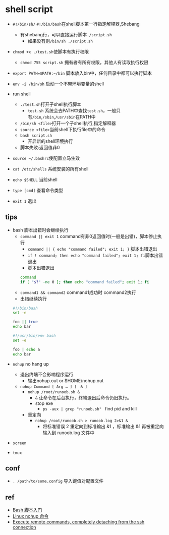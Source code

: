 
# shell script

+ `#!/bin/sh/` `#!/bin/bash`在shell脚本第一行指定解释器,Shebang
    + 有shebang行，可以直接运行脚本`./script.sh`
        + 如果没有则`/bin/sh ./script.sh`

+ `chmod +x ./test.sh`使脚本有执行权限
    + `chmod 755 script.sh` 拥有者有所有权限，其他人有读取执行权限

+ `export PATH=$PATH:~/bin` 脚本放入bin中，任何目录中都可以执行脚本

+ `env -i /bin/sh` 启动一个不带环境变量的shell

+ run shell
    + `./test.sh`打开子shell执行脚本
        - `test.sh` 系统会去PATH中查找`test.sh`，一般只有`/bin`,`/sbin`,`/usr/sbin`在PATH中
    + `/bin/sh <file>`打开一个子shell执行,指定解释器
    + `source <file>`当前shell下执行file中的命令
    + `bash script.sh`
        + 开启新的shell环境执行
    + 脚本失败:返回值非0

+ `source ~/.bashrc`使配置立马生效

+ `cat /etc/shells` 系统安装的所有shell

+ `echo $SHELL` 当前shell

+ `type [cmd]` 查看命令类型

+ `exit 1` 退出



##  tips

+ bash 脚本出错时会继续执行
    - `command || exit 1` command有非0返回值时(一般是出错)，脚本停止执行
        + `command || { echo "command failed"; exit 1; }` 脚本出错退出
        + `if ! command; then echo "command failed"; exit 1; fi`脚本出错退出
        + 脚本出错退出
        ```sh
        command
        if [ "$?" -ne 0 ]; then echo "command failed"; exit 1; fi
        ```
    - `command1 && command2` command1成功时 command2执行
    - 出错继续执行
    ```sh
    #!/bin/bash
    set -e

    foo || true
    echo bar

    #!/usr/bin/env bash
    set -e

    foo | echo a
    echo bar
    ```
<!-- for long runing script -->
+ `nohup` no hang up
    + 退出终端不会影响程序运行
        + 输出nohup.out or $HOME/nohup.out 
    + `nohup Command [ Arg … ] [　& ]`
        + `nohup /root/runoob.sh &`
            + `&` 让命令在后台执行，终端退出后命令仍旧执行。
            + stop exe
                + `ps -aux | grep "runoob.sh" ` find pid and kill
        + 重定向
            + `nohup /root/runoob.sh > runoob.log 2>&1 &`
                + 将标准错误 2 重定向到标准输出 &1 ，标准输出 &1 再被重定向输入到 runoob.log 文件中

+ `screen`

+ `tmux`


## conf

+ `. /path/to/some.config` 导入键值对配置文件

## ref

+ [Bash 脚本入门](https://wangdoc.com/bash/script.html)
+ [Linux nohup 命令](https://www.runoob.com/linux/linux-comm-nohup.html)
+ [Execute remote commands, completely detaching from the ssh connection](https://unix.stackexchange.com/questions/30400/execute-remote-commands-completely-detaching-from-the-ssh-connection)

